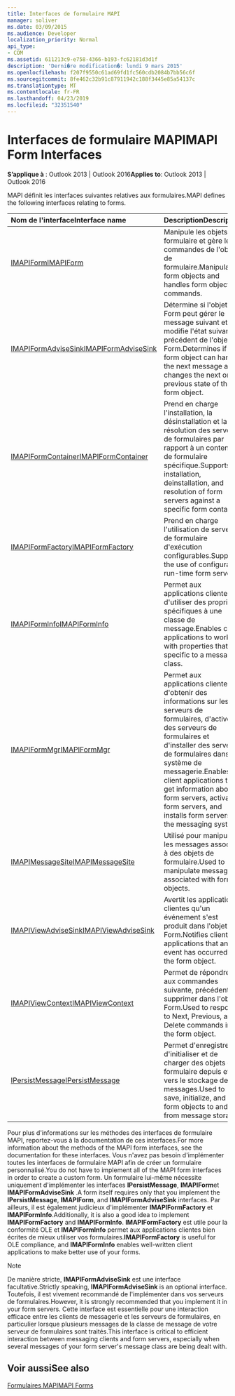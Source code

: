 ```yaml
---
title: Interfaces de formulaire MAPI
manager: soliver
ms.date: 03/09/2015
ms.audience: Developer
localization_priority: Normal
api_type:
- COM
ms.assetid: 611213c9-e758-4366-b193-fc62181d3d1f
description: 'Derni�re modification�: lundi 9 mars 2015'
ms.openlocfilehash: f207f9550c61ad69fd1fc560cdb2084b7bb56c6f
ms.sourcegitcommit: 8fe462c32b91c87911942c188f3445e85a54137c
ms.translationtype: MT
ms.contentlocale: fr-FR
ms.lasthandoff: 04/23/2019
ms.locfileid: "32351540"
---
```

# <a name="mapi-form-interfaces"></a><span data-ttu-id="18ab9-103">Interfaces de formulaire MAPI</span><span class="sxs-lookup"><span data-stu-id="18ab9-103">MAPI Form Interfaces</span></span>

  
  
<span data-ttu-id="18ab9-104">**S’applique à** : Outlook 2013 | Outlook 2016</span><span class="sxs-lookup"><span data-stu-id="18ab9-104">**Applies to**: Outlook 2013 | Outlook 2016</span></span> 
  
<span data-ttu-id="18ab9-105">MAPI définit les interfaces suivantes relatives aux formulaires.</span><span class="sxs-lookup"><span data-stu-id="18ab9-105">MAPI defines the following interfaces relating to forms.</span></span>
  
|<span data-ttu-id="18ab9-106">**Nom de l'interface**</span><span class="sxs-lookup"><span data-stu-id="18ab9-106">**Interface name**</span></span>|<span data-ttu-id="18ab9-107">**Description**</span><span class="sxs-lookup"><span data-stu-id="18ab9-107">**Description**</span></span>|
|:-----|:-----|
|[<span data-ttu-id="18ab9-108">IMAPIForm</span><span class="sxs-lookup"><span data-stu-id="18ab9-108">IMAPIForm</span></span>](imapiformiunknown.md) <br/> |<span data-ttu-id="18ab9-109">Manipule les objets de formulaire et gère les commandes de l'objet de formulaire.</span><span class="sxs-lookup"><span data-stu-id="18ab9-109">Manipulates form objects and handles form object commands.</span></span>  <br/> |
|[<span data-ttu-id="18ab9-110">IMAPIFormAdviseSink</span><span class="sxs-lookup"><span data-stu-id="18ab9-110">IMAPIFormAdviseSink</span></span>](imapiformadvisesinkiunknown.md) <br/> |<span data-ttu-id="18ab9-111">Détermine si l'objet Form peut gérer le message suivant et modifie l'état suivant ou précédent de l'objet Form.</span><span class="sxs-lookup"><span data-stu-id="18ab9-111">Determines if the form object can handle the next message and changes the next or previous state of the form object.</span></span>  <br/> |
|[<span data-ttu-id="18ab9-112">IMAPIFormContainer</span><span class="sxs-lookup"><span data-stu-id="18ab9-112">IMAPIFormContainer</span></span>](imapiformcontaineriunknown.md) <br/> |<span data-ttu-id="18ab9-113">Prend en charge l'installation, la désinstallation et la résolution des serveurs de formulaires par rapport à un conteneur de formulaire spécifique.</span><span class="sxs-lookup"><span data-stu-id="18ab9-113">Supports installation, deinstallation, and resolution of form servers against a specific form container.</span></span>  <br/> |
|[<span data-ttu-id="18ab9-114">IMAPIFormFactory</span><span class="sxs-lookup"><span data-stu-id="18ab9-114">IMAPIFormFactory</span></span>](imapiformfactoryiunknown.md) <br/> |<span data-ttu-id="18ab9-115">Prend en charge l'utilisation de serveurs de formulaire d'exécution configurables.</span><span class="sxs-lookup"><span data-stu-id="18ab9-115">Supports the use of configurable run-time form servers.</span></span>  <br/> |
|[<span data-ttu-id="18ab9-116">IMAPIFormInfo</span><span class="sxs-lookup"><span data-stu-id="18ab9-116">IMAPIFormInfo</span></span>](imapiforminfoimapiprop.md) <br/> |<span data-ttu-id="18ab9-117">Permet aux applications clientes d'utiliser des propriétés spécifiques à une classe de message.</span><span class="sxs-lookup"><span data-stu-id="18ab9-117">Enables client applications to work with properties that are specific to a message class.</span></span>  <br/> |
|[<span data-ttu-id="18ab9-118">IMAPIFormMgr</span><span class="sxs-lookup"><span data-stu-id="18ab9-118">IMAPIFormMgr</span></span>](imapiformmgriunknown.md) <br/> |<span data-ttu-id="18ab9-119">Permet aux applications clientes d'obtenir des informations sur les serveurs de formulaires, d'activer des serveurs de formulaires et d'installer des serveurs de formulaires dans le système de messagerie.</span><span class="sxs-lookup"><span data-stu-id="18ab9-119">Enables client applications to get information about form servers, activates form servers, and installs form servers in the messaging system.</span></span>  <br/> |
|[<span data-ttu-id="18ab9-120">IMAPIMessageSite</span><span class="sxs-lookup"><span data-stu-id="18ab9-120">IMAPIMessageSite</span></span>](imapimessagesiteiunknown.md) <br/> |<span data-ttu-id="18ab9-121">Utilisé pour manipuler les messages associés à des objets de formulaire.</span><span class="sxs-lookup"><span data-stu-id="18ab9-121">Used to manipulate messages associated with form objects.</span></span>  <br/> |
|[<span data-ttu-id="18ab9-122">IMAPIViewAdviseSink</span><span class="sxs-lookup"><span data-stu-id="18ab9-122">IMAPIViewAdviseSink</span></span>](imapiviewadvisesinkiunknown.md) <br/> |<span data-ttu-id="18ab9-123">Avertit les applications clientes qu'un événement s'est produit dans l'objet Form.</span><span class="sxs-lookup"><span data-stu-id="18ab9-123">Notifies client applications that an event has occurred in the form object.</span></span>  <br/> |
|[<span data-ttu-id="18ab9-124">IMAPIViewContext</span><span class="sxs-lookup"><span data-stu-id="18ab9-124">IMAPIViewContext</span></span>](imapiviewcontextiunknown.md) <br/> |<span data-ttu-id="18ab9-125">Permet de répondre aux commandes suivante, précédente et supprimer dans l'objet Form.</span><span class="sxs-lookup"><span data-stu-id="18ab9-125">Used to respond to Next, Previous, and Delete commands in the form object.</span></span>  <br/> |
|[<span data-ttu-id="18ab9-126">IPersistMessage</span><span class="sxs-lookup"><span data-stu-id="18ab9-126">IPersistMessage</span></span>](ipersistmessageiunknown.md) <br/> |<span data-ttu-id="18ab9-127">Permet d'enregistrer, d'initialiser et de charger des objets de formulaire depuis et vers le stockage des messages.</span><span class="sxs-lookup"><span data-stu-id="18ab9-127">Used to save, initialize, and load form objects to and from message storage.</span></span>  <br/> |
   
<span data-ttu-id="18ab9-128">Pour plus d'informations sur les méthodes des interfaces de formulaire MAPI, reportez-vous à la documentation de ces interfaces.</span><span class="sxs-lookup"><span data-stu-id="18ab9-128">For more information about the methods of the MAPI form interfaces, see the documentation for these interfaces.</span></span> <span data-ttu-id="18ab9-129">Vous n'avez pas besoin d'implémenter toutes les interfaces de formulaire MAPI afin de créer un formulaire personnalisé.</span><span class="sxs-lookup"><span data-stu-id="18ab9-129">You do not have to implement all of the MAPI form interfaces in order to create a custom form.</span></span> <span data-ttu-id="18ab9-130">Un formulaire lui-même nécessite uniquement d'implémenter les interfaces **IPersistMessage**, **IMAPIForm**et **IMAPIFormAdviseSink** .</span><span class="sxs-lookup"><span data-stu-id="18ab9-130">A form itself requires only that you implement the **IPersistMessage**, **IMAPIForm**, and **IMAPIFormAdviseSink** interfaces.</span></span> <span data-ttu-id="18ab9-131">Par ailleurs, il est également judicieux d'implémenter **IMAPIFormFactory** et **IMAPIFormInfo**.</span><span class="sxs-lookup"><span data-stu-id="18ab9-131">Additionally, it is also a good idea to implement **IMAPIFormFactory** and **IMAPIFormInfo**.</span></span> <span data-ttu-id="18ab9-132">**IMAPIFormFactory** est utile pour la conformité OLE et **IMAPIFormInfo** permet aux applications clientes bien écrites de mieux utiliser vos formulaires.</span><span class="sxs-lookup"><span data-stu-id="18ab9-132">**IMAPIFormFactory** is useful for OLE compliance, and **IMAPIFormInfo** enables well-written client applications to make better use of your forms.</span></span> 
  
> [!NOTE]
> <span data-ttu-id="18ab9-133">De manière stricte, **IMAPIFormAdviseSink** est une interface facultative.</span><span class="sxs-lookup"><span data-stu-id="18ab9-133">Strictly speaking, **IMAPIFormAdviseSink** is an optional interface.</span></span> <span data-ttu-id="18ab9-134">Toutefois, il est vivement recommandé de l'implémenter dans vos serveurs de formulaires.</span><span class="sxs-lookup"><span data-stu-id="18ab9-134">However, it is strongly recommended that you implement it in your form servers.</span></span> <span data-ttu-id="18ab9-135">Cette interface est essentielle pour une interaction efficace entre les clients de messagerie et les serveurs de formulaires, en particulier lorsque plusieurs messages de la classe de message de votre serveur de formulaires sont traités.</span><span class="sxs-lookup"><span data-stu-id="18ab9-135">This interface is critical to efficient interaction between messaging clients and form servers, especially when several messages of your form server's message class are being dealt with.</span></span> 
  
## <a name="see-also"></a><span data-ttu-id="18ab9-136">Voir aussi</span><span class="sxs-lookup"><span data-stu-id="18ab9-136">See also</span></span>



[<span data-ttu-id="18ab9-137">Formulaires MAPI</span><span class="sxs-lookup"><span data-stu-id="18ab9-137">MAPI Forms</span></span>](mapi-forms.md)

